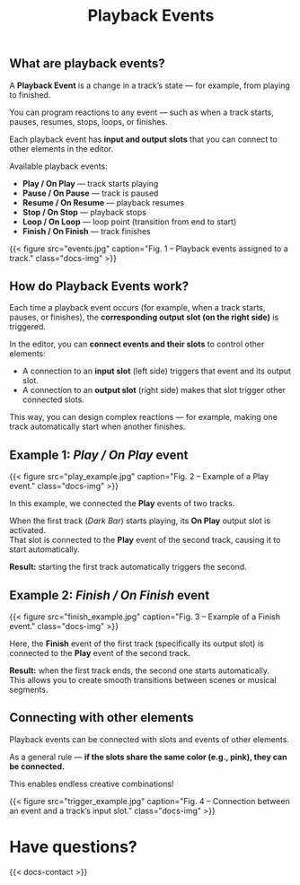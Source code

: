 ﻿---
title: "Playback Events"
icon: "⚡"
description: "Learn what playback events are and how to use them to create your own automation."
weight: 38
---

## What are playback events?

A **Playback Event** is a change in a track’s state — for example, from playing to finished.  

You can program reactions to any event — such as when a track starts, pauses, resumes, stops, loops, or finishes.  

Each playback event has **input and output slots** that you can connect to other elements in the editor.

Available playback events:
- **Play / On Play** — track starts playing  
- **Pause / On Pause** — track is paused  
- **Resume / On Resume** — playback resumes  
- **Stop / On Stop** — playback stops  
- **Loop / On Loop** — loop point (transition from end to start)  
- **Finish / On Finish** — track finishes  

{{< figure src="events.jpg" caption="Fig. 1 – Playback events assigned to a track." class="docs-img" >}}

## How do Playback Events work?

Each time a playback event occurs (for example, when a track starts, pauses, or finishes), the **corresponding output slot (on the right side)** is triggered.  

In the editor, you can **connect events and their slots** to control other elements:
- A connection to an **input slot** (left side) triggers that event and its output slot.  
- A connection to an **output slot** (right side) makes that slot trigger other connected slots.

This way, you can design complex reactions — for example, making one track automatically start when another finishes.

## Example 1: *Play / On Play* event

{{< figure src="play_example.jpg" caption="Fig. 2 – Example of a Play event." class="docs-img" >}}

In this example, we connected the **Play** events of two tracks.  

When the first track (*Dark Bar*) starts playing, its **On Play** output slot is activated.  
That slot is connected to the **Play** event of the second track, causing it to start automatically.

**Result:** starting the first track automatically triggers the second.

## Example 2: *Finish / On Finish* event

{{< figure src="finish_example.jpg" caption="Fig. 3 – Example of a Finish event." class="docs-img" >}}

Here, the **Finish** event of the first track (specifically its output slot) is connected to the **Play** event of the second track.  

**Result:** when the first track ends, the second one starts automatically.  
This allows you to create smooth transitions between scenes or musical segments.

## Connecting with other elements

Playback events can be connected with slots and events of other elements.

As a general rule — **if the slots share the same color (e.g., pink), they can be connected.**

This enables endless creative combinations!

{{< figure src="trigger_example.jpg" caption="Fig. 4 – Connection between an event and a track’s input slot." class="docs-img" >}}

# Have questions?

{{< docs-contact >}}
